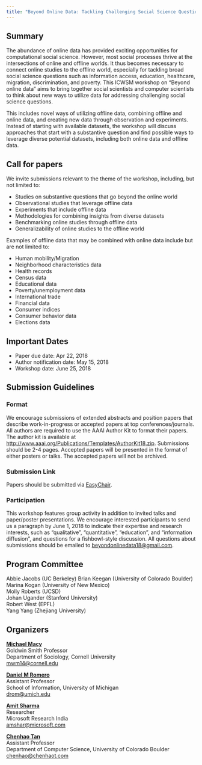 ```yaml
---
title: "Beyond Online Data: Tackling Challenging Social Science Questions"
---
```


## Summary
The abundance of online data has provided exciting opportunities for computational social science. However, most social processes thrive at the intersections of online and offline worlds. It thus becomes necessary to connect online studies to the offline world, especially for tackling broad social science questions such as information access, education, healthcare, migration, discrimination, and poverty. This ICWSM workshop on “Beyond online data” aims to bring together social scientists and computer scientists to think about new ways to utilize data for addressing challenging social science questions. 

This includes novel ways of utilizing offline data, combining offline and online data, and creating new data through observation and experiments. Instead of starting with available datasets, the workshop will discuss approaches that start with a substantive question and find possible ways to leverage diverse potential datasets, including both online data and offline data.

## Call for papers
We invite submissions relevant to the theme of the workshop, including, but not limited to: 
- Studies on substantive questions that go beyond the online world 
- Observational studies that leverage offline data 
- Experiments that include offline data 
- Methodologies for combining insights from diverse datasets
- Benchmarking online studies through offline data 
- Generalizability of online studies to the offline world

Examples of offline data that may be combined with online data include but are not limited to: 
- Human mobility/Migration 
- Neighborhood characteristics data 
- Health records 
- Census data 
- Educational data 
- Poverty/unemployment data 
- International trade 
- Financial data 
- Consumer indices 
- Consumer behavior data 
- Elections data 

## Important Dates 
- Paper due date: Apr 22, 2018
- Author notification date: May 15, 2018
- Workshop date: June 25, 2018  

## Submission Guidelines 
### Format
We encourage submissions of extended abstracts and position papers that describe work-in-progress or accepted papers at top conferences/journals. All authors are required to use the AAAI Author Kit to format their papers. The author kit is available at <http://www.aaai.org/Publications/Templates/AuthorKit18.zip>. Submissions should be 2-4 pages. Accepted papers will be presented in the format of either posters or talks. The accepted papers will not be archived.

### Submission Link
Papers should be submitted via [EasyChair](https://easychair.org/conferences/?conf=bod18).

### Participation 
This workshop features group activity in addition to invited talks and paper/poster presentations. We encourage interested participants to send us a paragraph by June 1, 2018 to indicate their expertise and research interests, such as “qualitative”, “quantitative”, “education”, and “information diffusion”, and questions for a fishbowl-style discussion.  All questions about submissions should be emailed to [beyondonlinedata18@gmail.com](mailto:beyondonlinedata18@gmail.com).

## Program Committee
Abbie Jacobs (UC Berkeley)
Brian Keegan (University of Colorado Boulder)   
Marina Kogan (University of New Mexico)   
Molly Roberts (UCSD)    
Johan Ugander (Stanford University)   
Robert West (EPFL)   
Yang Yang (Zhejiang University)

## Organizers
**[Michael Macy](http://infosci.cornell.edu/faculty/michael-macy)**  
Goldwin Smith Professor  
Department of Sociology, Cornell University  
mwm14@cornell.edu 

**[Daniel M Romero](http://www.dromero.org)**  
Assistant Professor  
School of Information, University of Michigan   
drom@umich.edu  

**[Amit Sharma](http://www.amitsharma.in)**  
Researcher  
Microsoft Research India   
amshar@microsoft.com

**[Chenhao Tan](https://chenhaot.com)**  
Assistant Professor  
Department of Computer Science, University of Colorado Boulder   
chenhao@chenhaot.com  
